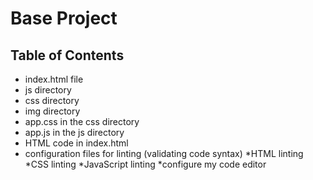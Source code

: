 # Base Project


## Table of Contents

* index.html file
* js directory
* css directory
* img directory
* app.css in the css directory
* app.js in the js directory
* HTML code in index.html
* configuration files for linting (validating code syntax)
    *HTML linting
    *CSS linting
    *JavaScript linting
*configure my code editor


